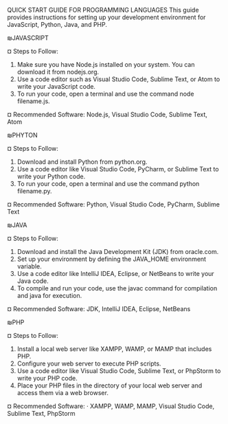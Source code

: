 QUICK START GUIDE FOR PROGRAMMING LANGUAGES 
This guide provides instructions for setting up your development environment for JavaScript, Python, Java, and PHP.

₪JAVASCRIPT

¤ Steps to Follow:
 1. Make sure you have Node.js installed on your system. You can download it from nodejs.org.
 2. Use a code editor such as Visual Studio Code, Sublime Text, or Atom to write your JavaScript code.
 3. To run your code, open a terminal and use the command node filename.js.

¤ Recommended Software:
 Node.js, Visual Studio Code, Sublime Text, Atom

₪PHYTON

 ¤ Steps to Follow:
 1. Download and install Python from python.org.
 2. Use a code editor like Visual Studio Code, PyCharm, or Sublime Text to write your Python code.
 3. To run your code, open a terminal and use the command python filename.py.

¤ Recommended Software:
 Python, Visual Studio Code, PyCharm, Sublime Text

₪JAVA

¤ Steps to Follow:
 1. Download and install the Java Development Kit (JDK) from oracle.com.
 2. Set up your environment by defining the JAVA_HOME environment variable.
 3. Use a code editor like IntelliJ IDEA, Eclipse, or NetBeans to write your Java code.
 4. To compile and run your code, use the javac command for compilation and java for execution.

¤ Recommended Software:
 JDK, IntelliJ IDEA, Eclipse, NetBeans

₪PHP

¤ Steps to Follow:
 1. Install a local web server like XAMPP, WAMP, or MAMP that includes PHP.
 2. Configure your web server to execute PHP scripts.
 3. Use a code editor like Visual Studio Code, Sublime Text, or PhpStorm to write your PHP code.
 4. Place your PHP files in the directory of your local web server and access them via a web browser.

¤ Recommended Software:
 · XAMPP, WAMP, MAMP, Visual Studio Code, Sublime Text, PhpStorm

